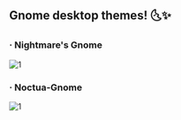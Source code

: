 <h2>Gnome desktop themes!  🌜✨</h2>

<h3>· Nightmare's Gnome</h3>

![1](https://user-images.githubusercontent.com/85375012/163736797-86aa2799-7575-44f5-a5dd-0c49399baee5.png)

<h3>· Noctua-Gnome</h3>

![1](https://user-images.githubusercontent.com/85375012/159399601-db0a7534-1d11-4cd0-89b7-b6baa4614cef.png)
